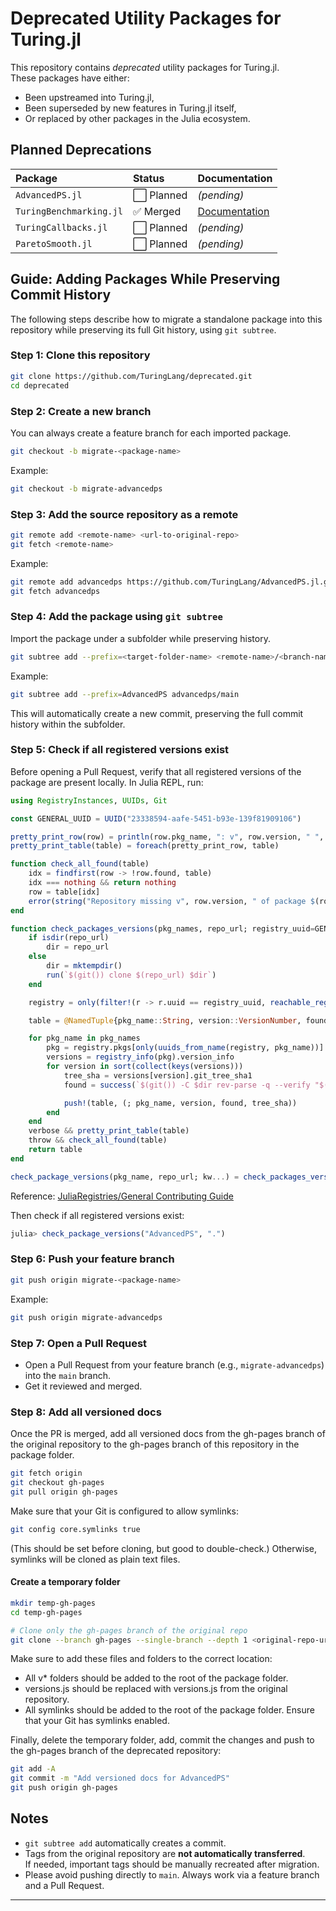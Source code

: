 # Deprecated Utility Packages for Turing.jl

This repository contains *deprecated* utility packages for Turing.jl.  
These packages have either:
- Been upstreamed into Turing.jl,
- Been superseded by new features in Turing.jl itself,
- Or replaced by other packages in the Julia ecosystem.

## Planned Deprecations

| Package | Status | Documentation |
|:--------|:-------|:---------------|
| `AdvancedPS.jl` | ⬜ Planned | *(pending)* |
| `TuringBenchmarking.jl` | ✅ Merged | [Documentation](https://turinglang.org/deprecated/TuringBenchmarking/) |
| `TuringCallbacks.jl` | ⬜ Planned | *(pending)* |
| `ParetoSmooth.jl` | ⬜ Planned | *(pending)* |

## Guide: Adding Packages While Preserving Commit History

The following steps describe how to migrate a standalone package into this repository while preserving its full Git history, using `git subtree`.

### Step 1: Clone this repository

```bash
git clone https://github.com/TuringLang/deprecated.git
cd deprecated
```

### Step 2: Create a new branch

You can always create a feature branch for each imported package.

```bash
git checkout -b migrate-<package-name>
```
Example:
```bash
git checkout -b migrate-advancedps
```

### Step 3: Add the source repository as a remote

```bash
git remote add <remote-name> <url-to-original-repo>
git fetch <remote-name>
```
Example:
```bash
git remote add advancedps https://github.com/TuringLang/AdvancedPS.jl.git
git fetch advancedps
```

### Step 4: Add the package using `git subtree`

Import the package under a subfolder while preserving history.

```bash
git subtree add --prefix=<target-folder-name> <remote-name>/<branch-name>
```
Example:
```bash
git subtree add --prefix=AdvancedPS advancedps/main
```

This will automatically create a new commit, preserving the full commit history within the subfolder.

### Step 5: Check if all registered versions exist
Before opening a Pull Request, verify that all registered versions of the package are present locally.
In Julia REPL, run:
```julia
using RegistryInstances, UUIDs, Git

const GENERAL_UUID = UUID("23338594-aafe-5451-b93e-139f81909106")

pretty_print_row(row) = println(row.pkg_name, ": v", row.version, " ", row.found ? "found" : "is missing")
pretty_print_table(table) = foreach(pretty_print_row, table)

function check_all_found(table)
    idx = findfirst(row -> !row.found, table)
    idx === nothing && return nothing
    row = table[idx]
    error(string("Repository missing v", row.version, " of package $(row.pkg_name)"))
end

function check_packages_versions(pkg_names, repo_url; registry_uuid=GENERAL_UUID, verbose=true, throw=true)
    if isdir(repo_url)
        dir = repo_url
    else
        dir = mktempdir()
        run(`$(git()) clone $(repo_url) $dir`)
    end

    registry = only(filter!(r -> r.uuid == registry_uuid, reachable_registries()))

    table = @NamedTuple{pkg_name::String, version::VersionNumber, found::Bool, tree_sha::Base.SHA1}[]

    for pkg_name in pkg_names
        pkg = registry.pkgs[only(uuids_from_name(registry, pkg_name))]
        versions = registry_info(pkg).version_info
        for version in sort(collect(keys(versions)))
            tree_sha = versions[version].git_tree_sha1
            found = success(`$(git()) -C $dir rev-parse -q --verify "$(tree_sha)^{tree}"`)

            push!(table, (; pkg_name, version, found, tree_sha))
        end
    end
    verbose && pretty_print_table(table)
    throw && check_all_found(table)
    return table
end

check_package_versions(pkg_name, repo_url; kw...) = check_packages_versions([pkg_name], repo_url; kw...)
```
Reference: [JuliaRegistries/General Contributing Guide](https://github.com/JuliaRegistries/General/blob/ce7010d91d2805182c4ed9539658ead03956e510/CONTRIBUTING.md#appendix-checking-if-a-repository-contains-all-registered-versions-of-a-package)

Then check if all registered versions exist:
```julia
julia> check_package_versions("AdvancedPS", ".")
```

### Step 6: Push your feature branch

```bash
git push origin migrate-<package-name>
```

Example:
```bash
git push origin migrate-advancedps
```

### Step 7: Open a Pull Request

- Open a Pull Request from your feature branch (e.g., `migrate-advancedps`) into the `main` branch.
- Get it reviewed and merged.

### Step 8: Add all versioned docs
Once the PR is merged, add all versioned docs from the gh-pages branch of the original repository to the gh-pages branch of this repository in the package folder. 

```bash
git fetch origin
git checkout gh-pages
git pull origin gh-pages
```

Make sure that your Git is configured to allow symlinks:
```bash
git config core.symlinks true
```
(This should be set before cloning, but good to double-check.)
Otherwise, symlinks will be cloned as plain text files.

#### Create a temporary folder
```bash
mkdir temp-gh-pages
cd temp-gh-pages

# Clone only the gh-pages branch of the original repo
git clone --branch gh-pages --single-branch --depth 1 <original-repo-url> .
```

Make sure to add these files and folders to the correct location:
- All v* folders should be added to the root of the package folder.
- versions.js should be replaced with versions.js from the original repository.
- All symlinks should be added to the root of the package folder. Ensure that your Git has symlinks enabled.

Finally, delete the temporary folder, add, commit the changes and push to the gh-pages branch of the deprecated repository:
```bash
git add -A
git commit -m "Add versioned docs for AdvancedPS"
git push origin gh-pages
```

## Notes

- `git subtree add` automatically creates a commit.  
- Tags from the original repository are **not automatically transferred**.  
  If needed, important tags should be manually recreated after migration.
- Please avoid pushing directly to `main`. Always work via a feature branch and a Pull Request.

---
